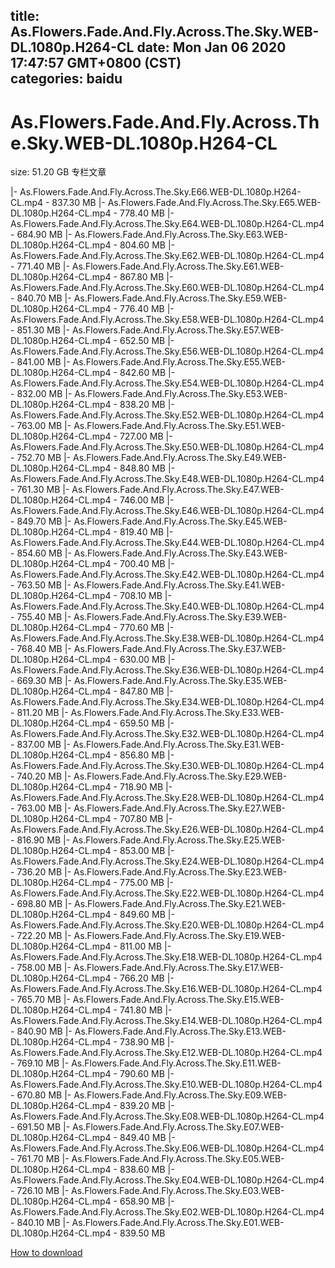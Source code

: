 
title: As.Flowers.Fade.And.Fly.Across.The.Sky.WEB-DL.1080p.H264-CL
date: Mon Jan 06 2020 17:47:57 GMT+0800 (CST)    
categories: baidu
---

# As.Flowers.Fade.And.Fly.Across.The.Sky.WEB-DL.1080p.H264-CL
size: 51.20 GB
 专栏文章
 
|- As.Flowers.Fade.And.Fly.Across.The.Sky.E66.WEB-DL.1080p.H264-CL.mp4 - 837.30 MB
|- As.Flowers.Fade.And.Fly.Across.The.Sky.E65.WEB-DL.1080p.H264-CL.mp4 - 778.40 MB
|- As.Flowers.Fade.And.Fly.Across.The.Sky.E64.WEB-DL.1080p.H264-CL.mp4 - 684.90 MB
|- As.Flowers.Fade.And.Fly.Across.The.Sky.E63.WEB-DL.1080p.H264-CL.mp4 - 804.60 MB
|- As.Flowers.Fade.And.Fly.Across.The.Sky.E62.WEB-DL.1080p.H264-CL.mp4 - 771.40 MB
|- As.Flowers.Fade.And.Fly.Across.The.Sky.E61.WEB-DL.1080p.H264-CL.mp4 - 867.80 MB
|- As.Flowers.Fade.And.Fly.Across.The.Sky.E60.WEB-DL.1080p.H264-CL.mp4 - 840.70 MB
|- As.Flowers.Fade.And.Fly.Across.The.Sky.E59.WEB-DL.1080p.H264-CL.mp4 - 776.40 MB
|- As.Flowers.Fade.And.Fly.Across.The.Sky.E58.WEB-DL.1080p.H264-CL.mp4 - 851.30 MB
|- As.Flowers.Fade.And.Fly.Across.The.Sky.E57.WEB-DL.1080p.H264-CL.mp4 - 652.50 MB
|- As.Flowers.Fade.And.Fly.Across.The.Sky.E56.WEB-DL.1080p.H264-CL.mp4 - 841.00 MB
|- As.Flowers.Fade.And.Fly.Across.The.Sky.E55.WEB-DL.1080p.H264-CL.mp4 - 842.60 MB
|- As.Flowers.Fade.And.Fly.Across.The.Sky.E54.WEB-DL.1080p.H264-CL.mp4 - 832.00 MB
|- As.Flowers.Fade.And.Fly.Across.The.Sky.E53.WEB-DL.1080p.H264-CL.mp4 - 838.20 MB
|- As.Flowers.Fade.And.Fly.Across.The.Sky.E52.WEB-DL.1080p.H264-CL.mp4 - 763.00 MB
|- As.Flowers.Fade.And.Fly.Across.The.Sky.E51.WEB-DL.1080p.H264-CL.mp4 - 727.00 MB
|- As.Flowers.Fade.And.Fly.Across.The.Sky.E50.WEB-DL.1080p.H264-CL.mp4 - 752.70 MB
|- As.Flowers.Fade.And.Fly.Across.The.Sky.E49.WEB-DL.1080p.H264-CL.mp4 - 848.80 MB
|- As.Flowers.Fade.And.Fly.Across.The.Sky.E48.WEB-DL.1080p.H264-CL.mp4 - 761.30 MB
|- As.Flowers.Fade.And.Fly.Across.The.Sky.E47.WEB-DL.1080p.H264-CL.mp4 - 746.00 MB
|- As.Flowers.Fade.And.Fly.Across.The.Sky.E46.WEB-DL.1080p.H264-CL.mp4 - 849.70 MB
|- As.Flowers.Fade.And.Fly.Across.The.Sky.E45.WEB-DL.1080p.H264-CL.mp4 - 819.40 MB
|- As.Flowers.Fade.And.Fly.Across.The.Sky.E44.WEB-DL.1080p.H264-CL.mp4 - 854.60 MB
|- As.Flowers.Fade.And.Fly.Across.The.Sky.E43.WEB-DL.1080p.H264-CL.mp4 - 700.40 MB
|- As.Flowers.Fade.And.Fly.Across.The.Sky.E42.WEB-DL.1080p.H264-CL.mp4 - 763.50 MB
|- As.Flowers.Fade.And.Fly.Across.The.Sky.E41.WEB-DL.1080p.H264-CL.mp4 - 708.10 MB
|- As.Flowers.Fade.And.Fly.Across.The.Sky.E40.WEB-DL.1080p.H264-CL.mp4 - 755.40 MB
|- As.Flowers.Fade.And.Fly.Across.The.Sky.E39.WEB-DL.1080p.H264-CL.mp4 - 770.60 MB
|- As.Flowers.Fade.And.Fly.Across.The.Sky.E38.WEB-DL.1080p.H264-CL.mp4 - 768.40 MB
|- As.Flowers.Fade.And.Fly.Across.The.Sky.E37.WEB-DL.1080p.H264-CL.mp4 - 630.00 MB
|- As.Flowers.Fade.And.Fly.Across.The.Sky.E36.WEB-DL.1080p.H264-CL.mp4 - 669.30 MB
|- As.Flowers.Fade.And.Fly.Across.The.Sky.E35.WEB-DL.1080p.H264-CL.mp4 - 847.80 MB
|- As.Flowers.Fade.And.Fly.Across.The.Sky.E34.WEB-DL.1080p.H264-CL.mp4 - 811.20 MB
|- As.Flowers.Fade.And.Fly.Across.The.Sky.E33.WEB-DL.1080p.H264-CL.mp4 - 659.50 MB
|- As.Flowers.Fade.And.Fly.Across.The.Sky.E32.WEB-DL.1080p.H264-CL.mp4 - 837.00 MB
|- As.Flowers.Fade.And.Fly.Across.The.Sky.E31.WEB-DL.1080p.H264-CL.mp4 - 856.80 MB
|- As.Flowers.Fade.And.Fly.Across.The.Sky.E30.WEB-DL.1080p.H264-CL.mp4 - 740.20 MB
|- As.Flowers.Fade.And.Fly.Across.The.Sky.E29.WEB-DL.1080p.H264-CL.mp4 - 718.90 MB
|- As.Flowers.Fade.And.Fly.Across.The.Sky.E28.WEB-DL.1080p.H264-CL.mp4 - 763.00 MB
|- As.Flowers.Fade.And.Fly.Across.The.Sky.E27.WEB-DL.1080p.H264-CL.mp4 - 707.80 MB
|- As.Flowers.Fade.And.Fly.Across.The.Sky.E26.WEB-DL.1080p.H264-CL.mp4 - 816.90 MB
|- As.Flowers.Fade.And.Fly.Across.The.Sky.E25.WEB-DL.1080p.H264-CL.mp4 - 853.00 MB
|- As.Flowers.Fade.And.Fly.Across.The.Sky.E24.WEB-DL.1080p.H264-CL.mp4 - 736.20 MB
|- As.Flowers.Fade.And.Fly.Across.The.Sky.E23.WEB-DL.1080p.H264-CL.mp4 - 775.00 MB
|- As.Flowers.Fade.And.Fly.Across.The.Sky.E22.WEB-DL.1080p.H264-CL.mp4 - 698.80 MB
|- As.Flowers.Fade.And.Fly.Across.The.Sky.E21.WEB-DL.1080p.H264-CL.mp4 - 849.60 MB
|- As.Flowers.Fade.And.Fly.Across.The.Sky.E20.WEB-DL.1080p.H264-CL.mp4 - 722.20 MB
|- As.Flowers.Fade.And.Fly.Across.The.Sky.E19.WEB-DL.1080p.H264-CL.mp4 - 811.00 MB
|- As.Flowers.Fade.And.Fly.Across.The.Sky.E18.WEB-DL.1080p.H264-CL.mp4 - 758.00 MB
|- As.Flowers.Fade.And.Fly.Across.The.Sky.E17.WEB-DL.1080p.H264-CL.mp4 - 766.20 MB
|- As.Flowers.Fade.And.Fly.Across.The.Sky.E16.WEB-DL.1080p.H264-CL.mp4 - 765.70 MB
|- As.Flowers.Fade.And.Fly.Across.The.Sky.E15.WEB-DL.1080p.H264-CL.mp4 - 741.80 MB
|- As.Flowers.Fade.And.Fly.Across.The.Sky.E14.WEB-DL.1080p.H264-CL.mp4 - 840.90 MB
|- As.Flowers.Fade.And.Fly.Across.The.Sky.E13.WEB-DL.1080p.H264-CL.mp4 - 738.90 MB
|- As.Flowers.Fade.And.Fly.Across.The.Sky.E12.WEB-DL.1080p.H264-CL.mp4 - 769.10 MB
|- As.Flowers.Fade.And.Fly.Across.The.Sky.E11.WEB-DL.1080p.H264-CL.mp4 - 790.60 MB
|- As.Flowers.Fade.And.Fly.Across.The.Sky.E10.WEB-DL.1080p.H264-CL.mp4 - 670.80 MB
|- As.Flowers.Fade.And.Fly.Across.The.Sky.E09.WEB-DL.1080p.H264-CL.mp4 - 839.20 MB
|- As.Flowers.Fade.And.Fly.Across.The.Sky.E08.WEB-DL.1080p.H264-CL.mp4 - 691.50 MB
|- As.Flowers.Fade.And.Fly.Across.The.Sky.E07.WEB-DL.1080p.H264-CL.mp4 - 849.40 MB
|- As.Flowers.Fade.And.Fly.Across.The.Sky.E06.WEB-DL.1080p.H264-CL.mp4 - 761.70 MB
|- As.Flowers.Fade.And.Fly.Across.The.Sky.E05.WEB-DL.1080p.H264-CL.mp4 - 838.60 MB
|- As.Flowers.Fade.And.Fly.Across.The.Sky.E04.WEB-DL.1080p.H264-CL.mp4 - 726.10 MB
|- As.Flowers.Fade.And.Fly.Across.The.Sky.E03.WEB-DL.1080p.H264-CL.mp4 - 658.90 MB
|- As.Flowers.Fade.And.Fly.Across.The.Sky.E02.WEB-DL.1080p.H264-CL.mp4 - 840.10 MB
|- As.Flowers.Fade.And.Fly.Across.The.Sky.E01.WEB-DL.1080p.H264-CL.mp4 - 839.50 MB

[How to download](https://bpcam.bemobtrk.com/go/2ceec3aa-1ca2-46d6-b9ff-aaa5c184517c?jno=2507)